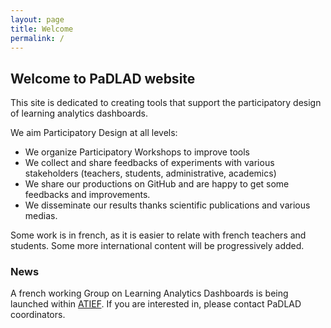 ```yaml
---
layout: page
title: Welcome
permalink: /
---
```



## Welcome to PaDLAD website
This site is dedicated to creating tools that support the participatory design of learning analytics dashboards.

We aim Participatory Design at all levels:
* We organize Participatory Workshops to improve tools
* We collect and share feedbacks of experiments with various stakeholders (teachers, students, administrative, academics)
* We share our productions on GitHub and are happy to get some feedbacks and improvements.
* We disseminate our results thanks scientific publications and various medias.

Some work is in french, as it is easier to relate with french teachers and students. Some more international content will be progressively added.

### News
A french working Group on Learning Analytics Dashboards is being launched within [ATIEF](http://www.atief.fr/content/gt-tba). If you are interested in, please contact PaDLAD coordinators. 


